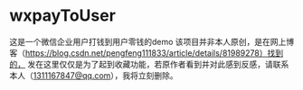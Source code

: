 # wxpayToUser
这是一个微信企业用户打钱到用户零钱的demo
该项目并非本人原创，是在网上博客（https://blog.csdn.net/pengfeng111833/article/details/81989278）找到的，
发在这里仅仅是为了起到收藏功能，若原作者看到并对此感到反感，请联系本人（1311167847@qq.com），我将立刻删除。

